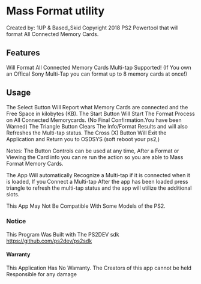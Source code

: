 # Mass Format utility
Created by: 1UP & Based_Skid 
Copyright 2018
PS2 Powertool that will format All Connected Memory Cards.

## Features
Will Format All Connected Memory Cards
Multi-tap Supported! (If You own an Offical Sony Multi-Tap you can format up to 8 memory cards at once!)

## Usage
The Select Button Will Report what Memory Cards are connected and the Free Space in kilobytes (KB).
The Start Button Will Start The Format Process on All Connected Memorycards. (No Final Confirmation.You have been Warned)
The Triangle Button Clears The Info/Format Results and will also Refreshes the Multi-tap status.
The Cross (X) Button Will Exit the Application and Return you to OSDSYS (soft reboot your ps2,)

Notes: 
The Button Controls can be used at any time, After a Format or Viewing the Card info you can re run the action so you are able to Mass Format Memory Cards.

The App Will automatically Recognize a Multi-tap if it is connected when it is loaded, If you Connect a Multi-tap After the app has been loaded press triangle to refresh the multi-tap status and the app will utilize the additional slots.

This App May Not Be Compatible With Some Models of the PS2.

### Notice
This Program Was Built with The PS2DEV sdk https://github.com/ps2dev/ps2sdk

#### Warranty
This Application Has No Warranty. The Creators of this app cannot be held Responsible for any damage

